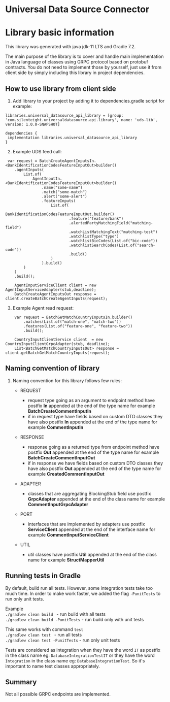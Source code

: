 # Universal Data Source Connector

# Library basic information

This library was generated with java jdk-11 LTS and Gradle 7.2.

The main purpose of the library is to cover and handle main implementation in Java language of
classes using GRPC protocol based on protobuf contracts. You do not need to implement those by
yourself, just use it from client side by simply including this library in project dependencies.

## How to use library from client side

1. Add library to your project by adding it to dependencies.gradle script for example:

```
libraries.universal_datasource_api_library = [group: 'com.silenteight.universaldatasource.api.library', name: 'uds-lib', version: 1.0.0-SNAPSHOT]

dependencies {
 implementation libraries.universal_datasource_api_library
}
```

2. Example UDS feed call:

```
 var request = BatchCreateAgentInputsIn.<BankIdentificationCodesFeatureInputOut>builder()
    .agentInputs(
        List.of(
            AgentInputIn.<BankIdentificationCodesFeatureInputOut>builder()
                .name("some-name")
                .match("some-match")
                .alert("some-alert")
                .featureInputs(
                    List.of(
                        BankIdentificationCodesFeatureInputOut.builder()
                            .feature("feature/bank")
                            .alertedPartyMatchingField("matching-field")
                            .watchListMatchingText("matching-test")
                            .watchlistType("type")
                            .watchlistBicCodes(List.of("bic-code"))
                            .watchlistSearchCodes(List.of("search-code"))
                            .build()
                    )
                ).build()
        )
    )
    .build();

    AgentInputServiceClient client = new AgentInputServiceAdapter(stub,deadline);
    BatchCreateAgentInputsOut response = client.createBatchCreateAgentInputs(request);

```

3. Example Agent read request:

```
    var request = BatchGetMatchCountryInputsIn.builder()
        .matches(List.of("match-one", "match-two"))
        .features(List.of("feature-one", "feature-two"))
        .build();

    CountryInputClientService client  = new CountryInputClientGrpcAdapter(stub, deadline);
    List<BatchGetMatchCountryInputsOut> response = client.getBatchGetMatchCountryInputs(request);
```

## Naming convention of library

1. Naming convention for this library follows few rules:

    - REQUEST
        - request type going as an argument to endpoint method have postfix **In** appended at the
          end of the type name for example **BatchCreateCommentInputIn**
        - if in request type have fields based on custom DTO classes they have also postfix
          **In** appended at the end of the type name for example **CommentInputIn**

    - RESPONSE
        - response going as a returned type from endpoint method have postfix **Out** appended at
          the end of the type name for example **BatchCreateCommentInputOut**
        - if in response we have fields based on custom DTO classes they have also postfix **Out**
          appended at the end of the type name for example **CreatedCommentInputOut**

    - ADAPTER
        - classes that are aggregating BlockingStub field use postfix **GrpcAdapter**
          appended at the end of the class name for example **CommentInputGrpcAdapter**

    - PORT
        - interfaces that are implemented by adapters use postfix **ServiceClient**
          appended at the end of the interface name for example **CommentInputServiceClient**

    - UTIL
        - util classes have postfix **Util** appended at the end of the class name for example
          **StructMapperUtil**

## Running tests in Gradle

By default, build run all tests. However, some integration tests take too much time. In order to
make work faster, we added the flag `-PunitTests` to run only unit tests. <br>

Example <br>
`./gradlew clean build ` - run build with all tests <br>
`./gradlew clean build -PunitTests` - run build only with unit tests

This same works with command `test` <br>
`./gradlew clean test ` - run all tests <br>
`./gradlew clean test -PunitTests` - run only unit tests

Tests are considered as integration when they have the word `IT` as postfix in the class name
eg: `DatabaseIntegrationTestIT` or they have the word `Integration` in the class name
eg: `DatabaseIntegrationTest`. So it's important to name test classes appropriately.

## Summary

Not all possible GRPC endpoints are implemented.
